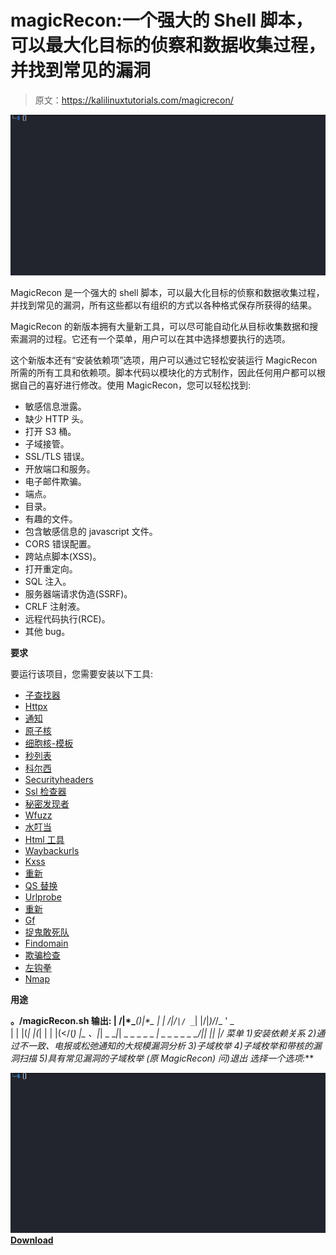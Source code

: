 # magicRecon:一个强大的 Shell 脚本，可以最大化目标的侦察和数据收集过程，并找到常见的漏洞

> 原文：<https://kalilinuxtutorials.com/magicrecon/>

[![magicRecon : A Powerful Shell Script To Maximize The Recon And Data Collection Process Of An Objective And Finding Common Vulnerabilities](img//b4463939d5debad3c29ab912237618d3.png "magicRecon : A Powerful Shell Script To Maximize The Recon And Data Collection Process Of An Objective And Finding Common Vulnerabilities")](https://1.bp.blogspot.com/-KPlW25cDlcg/YMTBx4Xz8sI/AAAAAAAAJfU/NTqq4xvjT1cXXm5hGzsglW97j0IIL3LlwCLcBGAsYHQ/s640/magicRecon.gif)

MagicRecon 是一个强大的 shell 脚本，可以最大化目标的侦察和数据收集过程，并找到常见的漏洞，所有这些都以有组织的方式以各种格式保存所获得的结果。

MagicRecon 的新版本拥有大量新工具，可以尽可能自动化从目标收集数据和搜索漏洞的过程。它还有一个菜单，用户可以在其中选择想要执行的选项。

这个新版本还有“安装依赖项”选项，用户可以通过它轻松安装运行 MagicRecon 所需的所有工具和依赖项。脚本代码以模块化的方式制作，因此任何用户都可以根据自己的喜好进行修改。使用 MagicRecon，您可以轻松找到:

*   敏感信息泄露。
*   缺少 HTTP 头。
*   打开 S3 桶。
*   子域接管。
*   SSL/TLS 错误。
*   开放端口和服务。
*   电子邮件欺骗。
*   端点。
*   目录。
*   有趣的文件。
*   包含敏感信息的 javascript 文件。
*   CORS 错误配置。
*   跨站点脚本(XSS)。
*   打开重定向。
*   SQL 注入。
*   服务器端请求伪造(SSRF)。
*   CRLF 注射液。
*   远程代码执行(RCE)。
*   其他 bug。

**要求**

要运行该项目，您需要安装以下工具:

*   [子查找器](https://github.com/projectdiscovery/subfinder)
*   [Httpx](https://github.com/projectdiscovery/httpx)
*   [通知](https://github.com/projectdiscovery/notify)
*   [原子核](https://github.com/projectdiscovery/nuclei)
*   [细胞核-模板](https://github.com/projectdiscovery/nuclei-templates)
*   [秒列表](https://github.com/danielmiessler/SecLists)
*   [科尔西](https://github.com/s0md3v/Corsy)
*   [Securityheaders](https://github.com/koenbuyens/securityheaders)
*   [Ssl 检查器](https://github.com/narbehaj/ssl-checker)
*   [秘密发现者](https://github.com/m4ll0k/SecretFinder)
*   [Wfuzz](https://github.com/xmendez/wfuzz)
*   [水叮当](https://github.com/michenriksen/aquatone)
*   [Html 工具](https://github.com/tomnomnom/hacks/tree/master/html-tool)
*   [Waybackurls](https://github.com/tomnomnom/waybackurls)
*   [Kxss](https://github.com/Emoe/kxss)
*   [重新](https://github.com/tomnomnom/anew)
*   [QS 替换](https://github.com/tomnomnom/qsreplace)
*   [Urlprobe](https://github.com/1ndianl33t/urlprobe)
*   [重新](https://github.com/tomnomnom/anew)
*   [Gf](https://github.com/tomnomnom/gf)
*   [捉鬼敢死队](https://github.com/OJ/gobuster)
*   [Findomain](https://github.com/Findomain/Findomain)
*   [欺骗检查](https://github.com/BishopFox/spoofcheck)
*   [左钩拳](https://github.com/GerbenJavado/LinkFinder)
*   [Nmap](https://nmap.org/)

**用途**

**。/magicRecon.sh
输出:
| \/|*_**_*(*)*|*\*_*_ | | \/|/*`|/ _`| |/|*)/*\/_ ' _ \
| | |(*| |(*| | | |(</(*) *|_* 、|*| _ _*|*| _ _ _ _ _ _*| _ _ _ _ _ _/|*| |*|
|*_*/
菜单
1)安装依赖关系
2)通过不一致、电报或松弛通知的大规模漏洞分析
3)子域枚举
4)子域枚举和带核的漏洞扫描
5)具有常见漏洞的子域枚举 (原 MagicRecon)
问)退出
选择一个选项:***

![](img//bab00f6415ca5de2a75dea8fa8bd9214.png)[**Download**](https://github.com/robotshell/magicRecon)